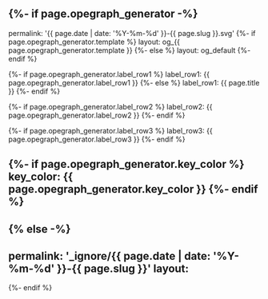 {%- if page.opegraph_generator -%}
---
permalink: '{{ page.date | date: '%Y-%m-%d' }}-{{ page.slug }}.svg'
{%- if page.opegraph_generator.template %}
layout: og_{{ page.opegraph_generator.template }}
{%- else %}
layout: og_default
{%- endif %}

{%- if page.opegraph_generator.label_row1 %}
label_row1: {{ page.opegraph_generator.label_row1 }}
{%- else %}
label_row1: {{ page.title }}
{%- endif %}

{%- if page.opegraph_generator.label_row2 %}
label_row2: {{ page.opegraph_generator.label_row2 }}
{%- endif %}

{%- if page.opegraph_generator.label_row3 %}
label_row3: {{ page.opegraph_generator.label_row3 }}
{%- endif %}

{%- if page.opegraph_generator.key_color %}
key_color: {{ page.opegraph_generator.key_color }}
{%- endif %}
---
{% else -%}
---
permalink: '_ignore/{{ page.date | date: '%Y-%m-%d' }}-{{ page.slug }}'
layout:
---
{%- endif %}
